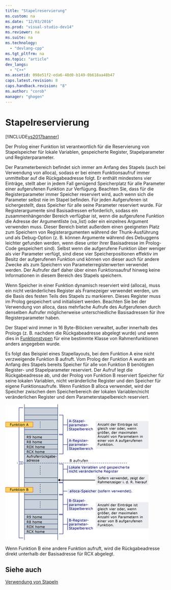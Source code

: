 ```yaml
---
title: "Stapelreservierung"
ms.custom: na
ms.date: "12/03/2016"
ms.prod: "visual-studio-dev14"
ms.reviewer: na
ms.suite: na
ms.technology: 
  - "devlang-cpp"
ms.tgt_pltfrm: na
ms.topic: "article"
dev_langs: 
  - "C++"
ms.assetid: 098e51f2-eda6-40d0-b149-0b618aa48b47
caps.latest.revision: 8
caps.handback.revision: "8"
ms.author: "corob"
manager: "ghogen"
---
```

# Stapelreservierung
[!INCLUDE[vs2017banner](../assembler/inline/includes/vs2017banner.md)]

Der Prolog einer Funktion ist verantwortlich für die Reservierung von Stapelspeicher für lokale Variablen, gespeicherte Register, Stapelparameter und Registerparameter.  
  
 Der Parameterbereich befindet sich immer am Anfang des Stapels \(auch bei Verwendung von alloca\), sodass er bei einem Funktionsaufruf immer unmittelbar auf die Rückgabeadresse folgt.  Er enthält mindestens vier Einträge, stellt aber in jedem Fall genügend Speicherplatz für alle Parameter einer aufgerufenen Funktion zur Verfügung.  Beachten Sie, dass für die Registerparameter immer Speicher reserviert wird, auch wenn sich die Parameter selbst nie im Stapel befinden. Für jeden Aufgerufenen ist sichergestellt, dass Speicher für alle seine Parameter reserviert wurde.  Für Registerargumente sind Basisadressen erforderlich, sodass ein zusammenhängender Bereich verfügbar ist, wenn die aufgerufene Funktion die Adresse der Argumentliste \(va\_list\) oder ein einzelnes Argument verwenden muss.  Dieser Bereich bietet außerdem einen geeigneten Platz zum Speichern von Registerargumenten während der Thunk\-Ausführung und als Debug\-Option \(z. B. können Argumente während des Debuggens leichter gefunden werden, wenn diese unter ihrer Basisadresse im Prolog\-Code gespeichert sind\).  Selbst wenn die aufgerufene Funktion über weniger als vier Parameter verfügt, sind diese vier Speicherpositionen effektiv im Besitz der aufgerufenen Funktion und können von dieser auch für andere Zwecke als zum Speichern von Parameterregisterwerten verwendet werden.  Der Aufrufer darf daher über einen Funktionsaufruf hinweg keine Informationen in diesem Bereich des Stapels speichern.  
  
 Wenn Speicher in einer Funktion dynamisch reserviert wird \(alloca\), muss ein nicht veränderliches Register als Framezeiger verwendet werden, um die Basis des festen Teils des Stapels zu markieren. Dieses Register muss im Prolog gespeichert und initialisiert werden.  Beachten Sie bei der Verwendung von alloca, dass mehrfache Aufrufe des Aufgerufenen durch denselben Aufrufer möglicherweise unterschiedliche Basisadressen für ihre Registerparameter haben.  
  
 Der Stapel wird immer in 16 Byte\-Blöcken verwaltet, außer innerhalb des Prologs \(z. B. nachdem die Rückgabeadresse abgelegt wurde\) und wenn dies in [Funktionstypen](../build/function-types.md) für eine bestimmte Klasse von Rahmenfunktionen anders angegeben wurde.  
  
 Es folgt das Beispiel eines Stapellayouts, bei dem Funktion A eine nicht verzweigende Funktion B aufruft.  Vom Prolog der Funktion A wurde am Anfang des Stapels bereits Speicher für alle von Funktion B benötigten Register\- und Stapelparameter reserviert.  Der Aufruf legt die Rückgabeadresse ab, und der Prolog von Funktion B reserviert Speicher für seine lokalen Variablen, nicht veränderliche Register und den Speicher für eigene Funktionsaufrufe.  Wenn Funktion B alloca verwendet, wird der Speicher zwischen dem Speicherbereich der lokalen Variablen\/nicht veränderlichen Register und dem Parameterstapelbereich reserviert.  
  
 ![AMD&#45;Konvertierungsbeispiel](../build/media/vcamd_conv_ex_5.png "vcAmd\_conv\_ex\_5")  
  
 Wenn Funktion B eine andere Funktion aufruft, wird die Rückgabeadresse direkt unterhalb der Basisadresse für RCX abgelegt.  
  
## Siehe auch  
 [Verwendung von Stapeln](../build/stack-usage.md)
